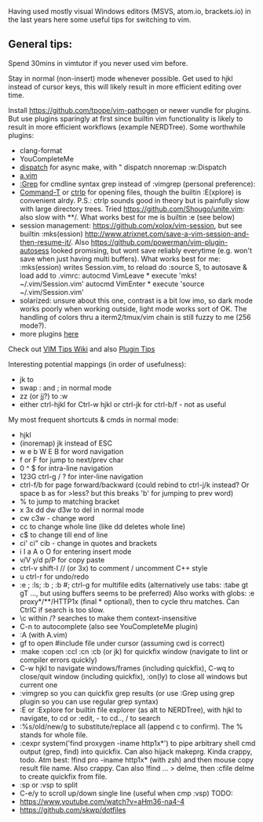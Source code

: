 Having used mostly visual Windows editors (MSVS, atom.io, brackets.io)
in the last years here some useful tips for switching to vim.

General tips:
---

Spend 30mins in vimtutor if you never used vim before.

Stay in normal (non-insert) mode whenever possible. Get used to hjkl 
instead of cursor keys, this will likely result in more efficient editing 
over time.

Install https://github.com/tpope/vim-pathogen or newer vundle for plugins. But
use plugins sparingly at first since builtin vim functionality is likely to
result in more efficient workflows (example NERDTree). Some worthwhile
plugins:
* clang-format
* YouCompleteMe
* [dispatch](https://github.com/tpope/vim-dispatch) for async make, with
  " dispatch
  nnoremap <C-b> :w<CR>:Dispatch<CR>
* [a.vim](http://vim.wikia.com/wiki/Easily_switch_between_source_and_header_file)
* [:Grep](https://github.com/yegappan/grep) for cmdline syntax grep instead
  of :vimgrep (personal preference):
* [Command-T](http://www.vim.org/scripts/script.php?script_id=3025) or
  [ctrlp](https://github.com/kien/ctrlp.vim) for opening files, though
  the builtin :E(xplore) is convenient alrdy.
  P.S.: ctrlp sounds good in theory but is painfully slow with large directory
  trees. Tried https://github.com/Shougo/unite.vim: also slow with **/.
  What works best for me is builtin :e <glob><tab> (see below)
* session management: https://github.com/xolox/vim-session, but see builtin
  :mks(ession) http://www.atrixnet.com/save-a-vim-session-and-then-resume-it/.
  Also https://github.com/powerman/vim-plugin-autosess looked promising, but
  wont save reliably everytime (e.g. won't save when just having multi buffers).
  What works best for me: :mks(ession) writes Session.vim, to reload do
  :source S<tab>, to autosave & load add to .vimrc:
      autocmd VimLeave * execute 'mks! ~/.vim/Session.vim'
      autocmd VimEnter * execute 'source ~/.vim/Session.vim'
* solarized: unsure about this one, contrast is a bit low imo, so dark mode
  works poorly when working outside, light mode works sort of OK. The handling
  of colors thru a iterm2/tmux/vim chain is still fuzzy to me (256 mode?).
* more plugins [here](http://www.vim.org/scripts/script_search_results.php?keywords=&script_type=&order_by=downloads&direction=descending&search=search)

Check out [VIM Tips Wiki](http://vim.wikia.com/wiki/Vim_Tips_Wiki)  and also [Plugin Tips](http://benmccormick.org/2014/07/21/learning-vim-in-2014-getting-more-from-vim-with-plugins/)

Interesting potential mappings (in order of usefulness):

* jk to <esc>
* swap : and ; in normal mode
* zz (or jj?) to :w
* either ctrl-hjkl for Ctrl-w hjkl or ctrl-jk for ctrl-b/f - not as useful

My most frequent shortcuts & cmds in normal mode:

* hjkl
* (inoremap) jk instead of ESC
* w e b W E B for word navigation
* f or F <char> for jump to next/prev char
* 0 ^ $ for intra-line navigation
* 123G ctrl-g / ? for inter-line navigation
* ctrl-f/b for page forward/backward (could rebind to ctrl-j/k instead? Or
  space b as for >less? but this breaks 'b' for jumping to prev word)
* % to jump to matching bracket
* x 3x dd dw d3w to del in normal mode
* cw c3w - change word
* cc to change whole line (like dd deletes whole line)
* c$ to change till end of line
* ci' ci" cib - change in quotes and brackets
* i I a A o O for entering insert mode
* v/V y/d p/P for copy paste
* ctrl-v shift-I //  <esc> (or 3x) to comment / uncomment C++ style
* u ctrl-r for undo/redo
* :e <filename>; :ls; :b <filename substr>; :b #; ctrl-g for multifile edits 
  (alternatively use tabs: :tabe <filename> gt  gT ..., but using buffers
  seems to be preferred)
  Also works with globs: :e proxy*/**/HTTP1x (final * optional), then
  <tab> to cycle thru matches. Can CtrlC if search is too slow.
* \c within /? searches to make them context-insensitive
* C-n to autocomplete (also see YouCompleteMe plugin)
* :A (with A.vim)
* gf to open #include file under cursor (assuming cwd is correct)
* :make :copen :ccl :cn :cb (or jk<enter>) for quickfix window (navigate
  to lint or compiler errors quickly)
* C-w hjkl to navigate windows/frames (including quickfix), C-wq to
  close/quit window (including quickfix), :on(ly) to close all windows
  but current one
* :vimgrep <expr> <glob> so you can quickfix grep results (or use :Grep
  using grep plugin so you can use regular grep syntax)
* :E or :Explore for builtin file explorer (as alt to NERDTree), with
   hjkl to navigate, <enter> to cd or :edit, - to cd.., / to search
* :%s/old/new/g to substitute/replace all (append c to confirm). The %
  stands for whole file.
* :cexpr system('find proxygen -iname http1x\*') to pipe arbitrary shell cmd
  output (grep, find) into quickfix. Can also hijack makeprg. 
  Kinda crappy, todo. Atm best: !find pro<tab> -iname http1x\*<enter> (with zsh)
  and then mouse copy result file name. Also crappy. Can also !find ... > delme,
  then :cfile delme<enter> to create quickfix from file.
* :sp or :vsp to split
* C-e/y to scroll up/down single line (useful when cmp :vsp)
TODO:
* https://www.youtube.com/watch?v=aHm36-na4-4
* https://github.com/skwp/dotfiles
